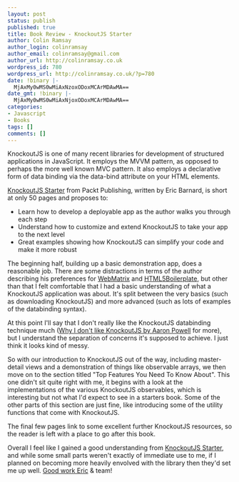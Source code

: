 ```yaml
---
layout: post
status: publish
published: true
title: Book Review - KnockoutJS Starter
author: Colin Ramsay
author_login: colinramsay
author_email: colinramsay@gmail.com
author_url: http://colinramsay.co.uk
wordpress_id: 780
wordpress_url: http://colinramsay.co.uk/?p=780
date: !binary |-
  MjAxMy0wMS0wMiAxNzoxODoxMCArMDAwMA==
date_gmt: !binary |-
  MjAxMy0wMS0wMiAxNjoxODoxMCArMDAwMA==
categories:
- Javascript
- Books
tags: []
comments: []
---
```

<p>KnockoutJS is one of many recent libraries for development of structured applications in JavaScript. It employs the MVVM pattern, as opposed to perhaps the more well known MVC pattern. It also employs a declarative form of data binding via the data-bind attribute on your HTML elements.</p>
<p><a href="http://www.packtpub.com/knockoutjs-starter/book">KnockoutJS Starter</a> from Packt Publishing, written by Eric Barnard, is short at only 50 pages and proposes to:</p>
<ul>
<li>Learn how to develop a deployable app as the author walks you through each step</li>
<li>Understand how to customize and extend KnockoutJS to take your app to the next level</li>
<li>Great examples showing how KnockoutJS can simplify your code and make it more robust</li>
</ul>
<p>The beginning half, building up a basic demonstration app, does a reasonable job. There are some distractions in terms of the author describing his preferences for <a href="http://www.microsoft.com/web/webmatrix/">WebMatrix</a> and <a href="http://html5boilerplate.com/">HTML5Boilerplate</a>, but other than that I felt comfortable that I had a basic understanding of what a KnockoutJS application was about. It's split between the very basics (such as downloading KnockoutJS) and more advanced (such as lots of examples of the databinding syntax).</p>
<p>At this point I'll say that I don't really like the KnockoutJS databinding technique much (<a href="http://www.aaron-powell.com/javascript/why-i-don-t-like-knockoutjs">Why I don't like KnockoutJS by Aaron Powell</a> for more), but I understand the separation of concerns it's supposed to achieve. I just think it looks kind of messy.</p>
<p>So with our introduction to KnockoutJS out of the way, including master-detail views and a demonstration of things like observable arrays, we then move on to the section titled "Top Features You Need To Know About". This one didn't sit quite right with me, it begins with a look at the implementations of the various KnockoutJS observables, which is interesting but not what I'd expect to see in a starters book. Some of the other parts of this section are just fine, like introducing some of the utility functions that come with KnockoutJS.</p>
<p>The final few pages link to some excellent further KnockoutJS resources, so the reader is left with a place to go after this book.</p>
<p>Overall I feel like I gained a good understanding from <a href="http://www.packtpub.com/knockoutjs-starter/book">KnockoutJS Starter</a>, and while some small parts weren't exactly of immediate use to me, if I planned on becoming more heavily envolved with the library then they'd set me up well. <a href="http://www.ericbarnard.com/">Good work Eric</a> & team!</p>

